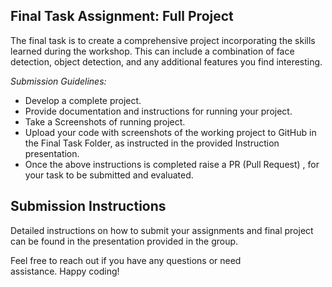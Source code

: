 ## Final Task Assignment: Full Project
The final task is to create a comprehensive project incorporating the skills learned during the workshop. This can include a combination of face detection, object detection, and any additional features you find interesting.

*Submission Guidelines:*
- Develop a complete project.
- Provide documentation and instructions for running your project.
- Take a Screenshots of running project.
- Upload your code with screenshots of the working project to GitHub in the Final Task Folder, as instructed in the provided Instruction presentation.
- Once the above instructions is completed raise a PR (Pull Request) , for your task to be submitted and evaluated.

## Submission Instructions
Detailed instructions on how to submit your assignments and final project can be found in the presentation provided in the group.

Feel free to reach out if you have any questions or need assistance. Happy coding!
